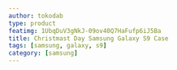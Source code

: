 ```yaml
---
author: tokodab
type: product
featimg: 1UbqDuV3gNkJ-09ov40Q7HaFufp6iJ5Ba
title: Christmast Day Samsung Galaxy S9 Case
tags: [samsung, galaxy, s9]
category: [samsung]
---
```

